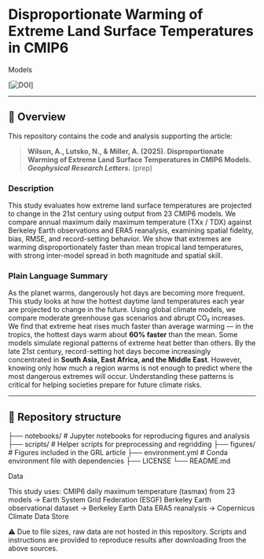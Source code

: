 # Disproportionate Warming of Extreme Land Surface Temperatures in CMIP6 
Models

[![DOI](https://doi.org/10.5281/zenodo.17009316)]

---

## 📖 Overview
This repository contains the code and analysis supporting the article:

> **Wilson, A., Lutsko, N., & Miller, A. (2025). Disproportionate Warming 
of Extreme Land Surface Temperatures in CMIP6 Models. _Geophysical 
Research Letters._**  (prep)

### Description
This study evaluates how extreme land surface temperatures are projected 
to change in the 21st century using output from 23 CMIP6 models. We 
compare annual maximum daily maximum temperature (TXx / TDX) against 
Berkeley Earth observations and ERA5 reanalysis, examining spatial 
fidelity, bias, RMSE, and record-setting behavior. We show that extremes 
are warming disproportionately faster than mean tropical land 
temperatures, with strong inter-model spread in both magnitude and spatial 
skill.

### Plain Language Summary
As the planet warms, dangerously hot days are becoming more frequent. This 
study looks at how the hottest daytime land temperatures each year are 
projected to change in the future. Using global climate models, we compare 
moderate greenhouse gas scenarios and abrupt CO₂ increases. We find that 
extreme heat rises much faster than average warming — in the tropics, the 
hottest days warm about **60% faster** than the mean. Some models simulate 
regional patterns of extreme heat better than others. By the late 21st 
century, record-setting hot days become increasingly concentrated in 
**South Asia, East Africa, and the Middle East**. However, knowing only 
how much a region warms is not enough to predict where the most dangerous 
extremes will occur. Understanding these patterns is critical for helping 
societies prepare for future climate risks.

---

## 📂 Repository structure

├── notebooks/ # Jupyter notebooks for reproducing figures and analysis
├── scripts/ # Helper scripts for preprocessing and regridding
├── figures/ # Figures included in the GRL article
├── environment.yml # Conda environment file with dependencies
├── LICENSE
└── README.md

Data

This study uses:
CMIP6 daily maximum temperature (tasmax) from 23 models
→ Earth System Grid Federation (ESGF)
Berkeley Earth observational dataset
→ Berkeley Earth Data
ERA5 reanalysis
→ Copernicus Climate Data Store

⚠️ Due to file sizes, raw data are not hosted in this repository.
Scripts and instructions are provided to reproduce results after 
downloading from the above sources.
